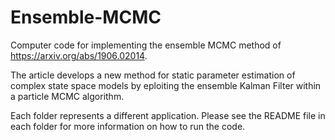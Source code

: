 # Ensemble-MCMC
Computer code for implementing the ensemble MCMC method of https://arxiv.org/abs/1906.02014.  

The article develops a new method for static parameter estimation of complex state space models by eploiting the ensemble Kalman Filter within a particle MCMC algorithm.

Each folder represents a different application. Please see the README file in each folder for more information on how to run the code.
